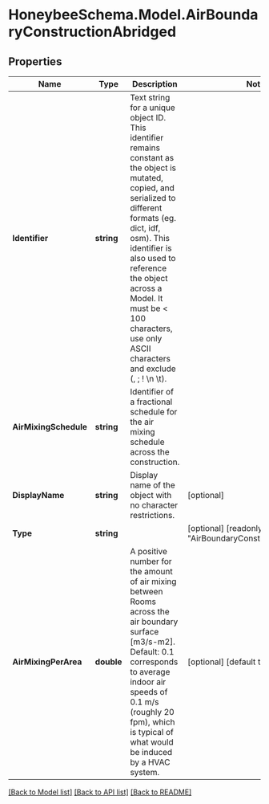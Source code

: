 
# HoneybeeSchema.Model.AirBoundaryConstructionAbridged

## Properties

Name | Type | Description | Notes
------------ | ------------- | ------------- | -------------
**Identifier** | **string** | Text string for a unique object ID. This identifier remains constant as the object is mutated, copied, and serialized to different formats (eg. dict, idf, osm). This identifier is also used to reference the object across a Model. It must be &lt; 100 characters, use only ASCII characters and exclude (, ; ! \\n \\t). | 
**AirMixingSchedule** | **string** | Identifier of a fractional schedule for the air mixing schedule across the construction. | 
**DisplayName** | **string** | Display name of the object with no character restrictions. | [optional] 
**Type** | **string** |  | [optional] [readonly] [default to "AirBoundaryConstructionAbridged"]
**AirMixingPerArea** | **double** | A positive number for the amount of air mixing between Rooms across the air boundary surface [m3/s-m2]. Default: 0.1 corresponds to average indoor air speeds of 0.1 m/s (roughly 20 fpm), which is typical of what would be induced by a HVAC system. | [optional] [default to 0.1D]

[[Back to Model list]](../README.md#documentation-for-models)
[[Back to API list]](../README.md#documentation-for-api-endpoints)
[[Back to README]](../README.md)

